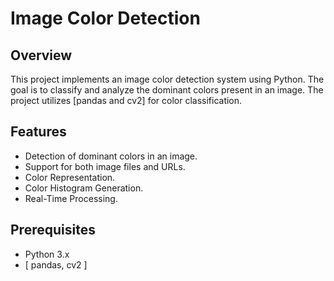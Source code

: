 # Image Color Detection

## Overview
This project implements an image color detection system using Python. The goal is to classify and analyze the dominant colors present in an image. The project utilizes [pandas and cv2] for color classification.

## Features
- Detection of dominant colors in an image.
- Support for both image files and URLs.
- Color Representation.
- Color Histogram Generation.
- Real-Time Processing.

## Prerequisites
- Python 3.x
- [ pandas, cv2 ]
